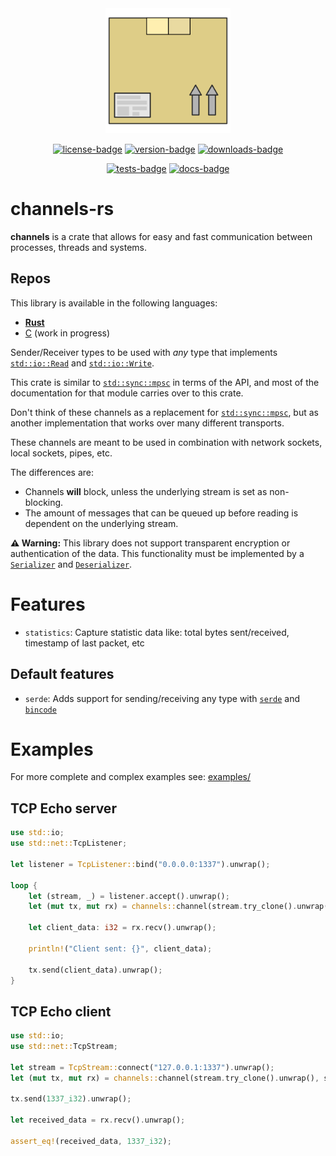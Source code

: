 [crates-io]: https://crates.io/crates/channels
[docs-rs]: https://docs.rs/channels/latest/channels
[github-actions]: https://github.com/threadexio/channels-rs/actions/workflows/ci.yaml

[github-rust]: https://github.com/threadexio/channels-rs
[github-c]: https://github.com/threadexio/channels-c

[license-badge]: https://img.shields.io/github/license/threadexio/channels-rs?style=flat-square&labelColor=0d1117&color=decd87
[version-badge]: https://img.shields.io/crates/v/channels?style=flat-square&logo=rust&labelColor=0d1117&color=decd87
[downloads-badge]: https://img.shields.io/crates/d/channels?style=flat-square&logo=rust&labelColor=0d1117&color=decd87

[tests-badge]: https://img.shields.io/github/actions/workflow/status/threadexio/channels-rs/ci.yaml?style=flat-square&logo=github&label=tests&labelColor=0d1117
[docs-badge]: https://img.shields.io/docsrs/channels?style=flat-square&logo=docs.rs&labelColor=0d1117


<div align="center">
  <img src="https://raw.githubusercontent.com/threadexio/channels-rs/master/.github/images/logo.svg" width="200px">

  [![license-badge]][crates-io]
  [![version-badge]][crates-io]
  [![downloads-badge]][crates-io]

  [![tests-badge]][github-actions]
  [![docs-badge]][docs-rs]

</div>

[`std::io::Read`]: std::io::Read
[`std::io::Write`]: std::io::Write
[`std::sync::mpsc`]: std::sync::mpsc

[`serde`]: mod@serde
[`bincode`]: mod@bincode

[`Serializer`]: crate::serdes::Serializer
[`Deserializer`]: crate::serdes::Deserializer

# **channels-rs**

**channels** is a crate that allows for easy and fast communication between processes, threads and systems.

## Repos

This library is available in the following languages:

- **[Rust][github-rust]**
- [C][github-c] (work in progress)

Sender/Receiver types to be used with _any_ type that implements [`std::io::Read`] and [`std::io::Write`].

This crate is similar to [`std::sync::mpsc`] in terms of the API, and most of the documentation
for that module carries over to this crate.

Don't think of these channels as a replacement for [`std::sync::mpsc`], but as another implementation that works over many different transports.

These channels are meant to be used in combination with network sockets, local sockets, pipes, etc.

The differences are:

- Channels **will** block, unless the underlying stream is set as non-blocking.
- The amount of messages that can be queued up before reading is dependent on the underlying stream.

**:warning: Warning:** This library does not support transparent encryption or authentication of the data. This functionality must be implemented by a [`Serializer`] and [`Deserializer`].

# Features

- `statistics`: Capture statistic data like: total bytes sent/received, timestamp of last packet, etc

## Default features

- `serde`: Adds support for sending/receiving any type with [`serde`] and [`bincode`]

# Examples

For more complete and complex examples see: [examples/](https://github.com/threadexio/channels-rs/tree/master/examples)

## TCP Echo server

```rust no_run
use std::io;
use std::net::TcpListener;

let listener = TcpListener::bind("0.0.0.0:1337").unwrap();

loop {
    let (stream, _) = listener.accept().unwrap();
    let (mut tx, mut rx) = channels::channel(stream.try_clone().unwrap(), stream);

    let client_data: i32 = rx.recv().unwrap();

    println!("Client sent: {}", client_data);

    tx.send(client_data).unwrap();
}
```

## TCP Echo client

```rust no_run
use std::io;
use std::net::TcpStream;

let stream = TcpStream::connect("127.0.0.1:1337").unwrap();
let (mut tx, mut rx) = channels::channel(stream.try_clone().unwrap(), stream);

tx.send(1337_i32).unwrap();

let received_data = rx.recv().unwrap();

assert_eq!(received_data, 1337_i32);
```
